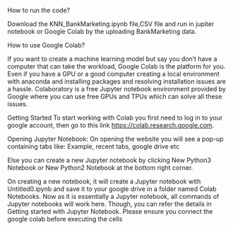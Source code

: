 How to run the code?

Download the KNN_BankMarketing.ipynb file,CSV file and run in jupiter notebook or Google Colab by the uploading BankMarketing data.

How to use Google Colab?

If you want to create a machine learning model but say you don’t have a computer that can take the workload, Google Colab is the platform for you. Even if you have a GPU or a good computer creating a local environment with anaconda and installing packages and resolving installation issues are a hassle.
Colaboratory is a free Jupyter notebook environment provided by Google where you can use free GPUs and TPUs which can solve all these issues.

Getting Started
To start working with Colab you first need to log in to your google account, then go to this link https://colab.research.google.com.

Opening Jupyter Notebook:
On opening the website you will see a pop-up containing tabs like:
Example,
recent tabs,
google drive etc

Else you can create a new Jupyter notebook by clicking New Python3 Notebook or New Python2 Notebook at the bottom right corner.

On creating a new notebook, it will create a Jupyter notebook with Untitled0.ipynb and save it to your google drive in a folder named Colab Notebooks. 
Now as it is essentially a Jupyter notebook, all commands of Jupyter notebooks will work here. 
Though, you can refer the details in Getting started with Jupyter Notebook.
Please ensure you connect the google colab before executing the cells


